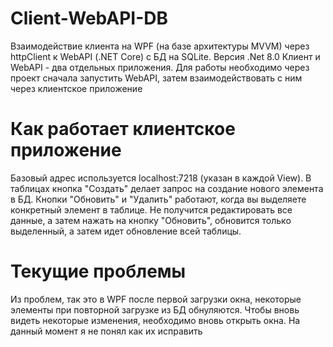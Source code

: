 # Client-WebAPI-DB
Взаимодействие клиента на WPF (на базе архитектуры MVVM) через httpClient к WebAPI (.NET Core) с БД на SQLite. Версия .Net 8.0
Клиент и WebAPI - два отдельных приложения. Для работы необходимо через проект сначала запустить WebAPI, затем взаимодействовать с ним через клиентское приложение

# Как работает клиентское приложение
Базовый адрес используется localhost:7218 (указан в каждой View). В таблицах кнопка "Создать" делает запрос на создание нового элемента в БД. Кнопки "Обновить" и "Удалить" работают, когда вы выделяете конкретный элемент в таблице. Не получится редактировать все данные, а затем нажать на кнопку "Обновить", обновится только выделенный, а затем идет обновление всей таблицы.

# Текущие проблемы
Из проблем, так это в WPF после первой загрузки окна, некоторые элементы при повторной загрузке из БД обнуляются. Чтобы вновь видеть некоторые изменения, необходимо вновь открыть окна. На данный момент я не понял как их исправить
